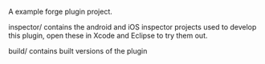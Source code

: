 A example forge plugin project.

inspector/ contains the android and iOS inspector projects used to develop this plugin, open these in Xcode and Eclipse to try them out.

build/ contains built versions of the plugin